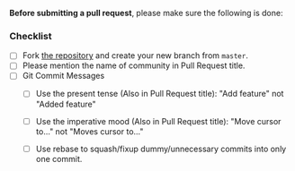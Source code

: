 **Before submitting a pull request**, please make sure the following is done:

### Checklist

- [ ] Fork [the repository](https://github.com/cloud-native-taiwan/meetups) and create your new branch from `master`.
- [ ] Please mention the name of community in Pull Request title.
- [ ] Git Commit Messages
    - [ ] Use the present tense (Also in Pull Request title): "Add feature" not "Added feature"
    - [ ] Use the imperative mood (Also in Pull Request title): "Move cursor to..." not "Moves cursor to..."
    - [ ] Use rebase to squash/fixup dummy/unnecessary commits into only one commit.




